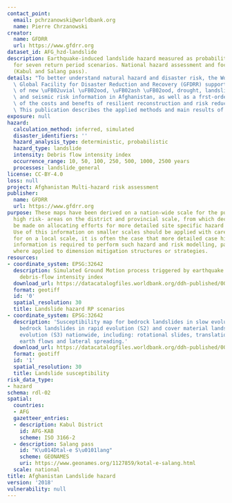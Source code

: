 ```yaml
---
contact_point:
  email: pchrzanowski@worldbank.org
  name: Pierre Chrzanowski
creator:
  name: GFDRR
  url: https://www.gfdrr.org
dataset_id: AFG_hzd-landslide
description: Earthquake-induced landslide hazard measured as probability of occurrance
  for seven return period scenarios. National hazard assessment and focus on two areas
  (Kabul and Salang pass).
details: "To better understand natural hazard and disaster risk, the World Bank and\
  \ Global Facility for Disaster Reduction and Recovery (GFDRR) supported the development\
  \ of new \uFB02uvial \uFB02ood, \uFB02ash \uFB02ood, drought, landslide, avalanche\
  \ and seismic risk information in Afghanistan, as well as a frst-order analysis\
  \ of the costs and benefts of resilient reconstruction and risk reduction strategies.\
  \ This publication describes the applied methods and main results of the project."
exposure: null
hazard:
  calculation_method: inferred, simulated
  disaster_identifiers: ''
  hazard_analysis_type: deterministic, probabilistic
  hazard_type: landslide
  intensity: Debris flow intensity index
  occurrence_range: 10, 50, 100, 250, 500, 1000, 2500 years
  processes: landslide_general
license: CC-BY-4.0
loss: null
project: Afghanistan Multi-hazard risk assessment
publisher:
  name: GFDRR
  url: https://www.gfdrr.org
purpose: These maps have been derived on a nation-wide scale for the purpose of identifying
  high risk- areas on the district and provincial scale, from which decisions can
  be made on allocating efforts for more detailed site specific hazard and risk analysis.
  Use of this information on smaller scales should be applied with care. Importantly
  for on a local scale, it is often the case that more detailed case history and hazard
  information is required to perform such hazard and risk modelling, particularly
  where applied to dimension mitigation structures or strategies.
resources:
- coordinate_system: EPSG:32642
  description: Simulated Ground Motion process triggered by earthquake measured as
    debris-flow intensity index
  download_url: https://datacatalogfiles.worldbank.org/ddh-published/0050634/DR0065476/hzd-afg-ls-eq-rp.zip
  format: geotiff
  id: '0'
  spatial_resolution: 30
  title: Landslide hazard RP scenarios
- coordinate_system: EPSG:32642
  description: 'Susceptibility map for bedrock landslides in slow evolution (S1),
    bedrock landslides in rapid evolution (S2) and cover material landslides in rapid
    evolution (S3) nationwide, including: rotational slides, translational slides,
    earth flows and lateral spreading.'
  download_url: https://datacatalogfiles.worldbank.org/ddh-published/0050634/DR0065476/hzd-afg-ls-eq-susceptibility.zip
  format: geotiff
  id: '1'
  spatial_resolution: 30
  title: Landslide susceptibility
risk_data_type:
- hazard
schema: rdl-02
spatial:
  countries:
  - AFG
  gazetteer_entries:
  - description: Kabul District
    id: AFG-KAB
    scheme: ISO 3166-2
  - description: Salang pass
    id: "K\u014Dtal-e S\u0101lang"
    scheme: GEONAMES
    uri: https://www.geonames.org/1127859/kotal-e-salang.html
  scale: national
title: Afghanistan Landslide hazard
version: '2018'
vulnerability: null
---
```


